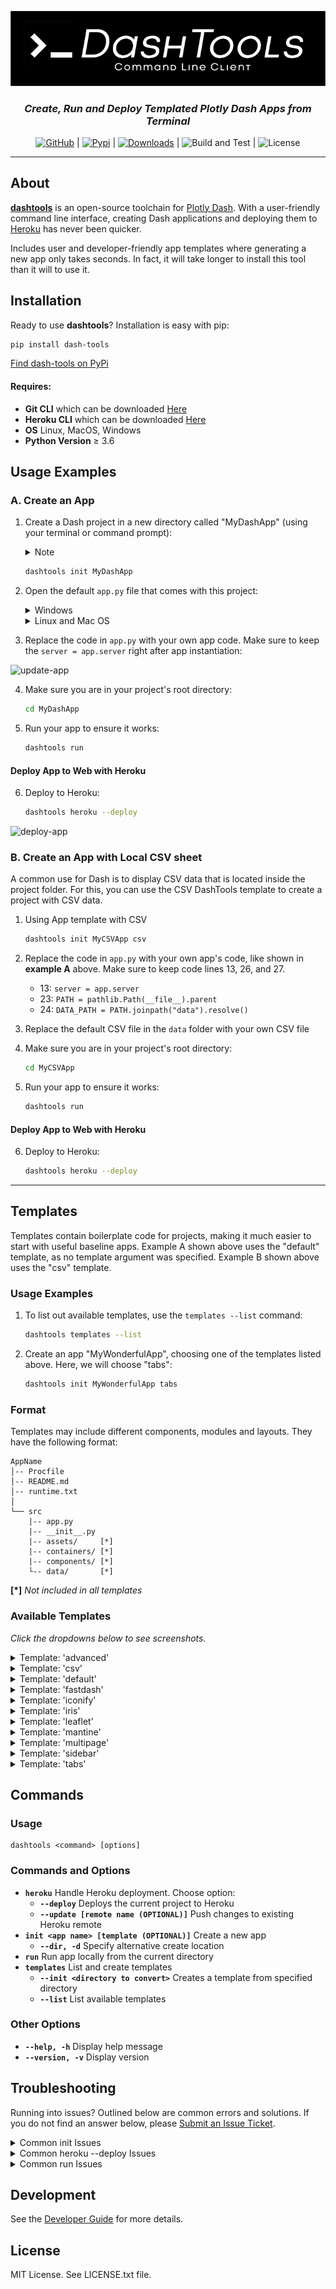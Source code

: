 <div align="center">

![](docs/readme/logo.png)

<h3>
<b><i>Create, Run and Deploy Templated Plotly Dash Apps from Terminal</i></b>
</h3>

[![GitHub](https://img.shields.io/github/stars/andrew-hossack/dash-tools?style=flat-square)](https://github.com/andrew-hossack/dash-tools) | [![Pypi](https://img.shields.io/pypi/v/dash-tools?style=flat-square)](https://pypi.org/project/dash-tools/) | [![Downloads](https://pepy.tech/badge/dash-tools)](https://pepy.tech/project/dash-tools) | ![Build and Test](https://img.shields.io/github/workflow/status/andrew-hossack/dash-tools/Build%20and%20Test%20on%20Push%20or%20PR?label=Build%20and%20Test) | ![License](https://img.shields.io/github/license/andrew-hossack/dash-tools)

<hr>

</div>

## **About**

[**dashtools**](https://github.com/andrew-hossack/dash-tools) is an open-source toolchain for [Plotly Dash](https://dash.plotly.com/introduction). With a user-friendly command line interface, creating Dash applications and deploying them to [Heroku](https://heroku.com/) has never been quicker.

Includes user and developer-friendly app templates where generating a new app only takes seconds. In fact, it will take longer to install this tool than it will to use it.

## **Installation**

Ready to use **dashtools**? Installation is easy with pip:

```bash
pip install dash-tools
```

[Find dash-tools on PyPi](https://pypi.org/project/dash-tools/)

#### Requires:

- **Git CLI** which can be downloaded [Here](https://git-scm.com/downloads)
- **Heroku CLI** which can be downloaded [Here](https://devcenter.heroku.com/articles/heroku-cli#install-the-heroku-cli)
- **OS** Linux, MacOS, Windows
- **Python Version** ≥ 3.6

## **Usage Examples**

### A. Create an App

1. Create a Dash project in a new directory called "MyDashApp" (using your terminal or command prompt):
   <details>
     <summary>Note</summary>
     "MyDashApp" can be changed to any name. However, for the purpose of this tutorial, we recommend keeping it as "MyDashApp".
   </details>

   ```bash
   dashtools init MyDashApp
   ```

2. Open the default `app.py` file that comes with this project:
   <details>
     <summary>Windows</summary>

   ```bash
    .\MyDashApp\src\app.py
   ```

   </details>
   <details>
     <summary>Linux and Mac OS</summary>

   ```bash
    ./MyDashApp/src/app.py
   ```

   </details>

3. Replace the code in `app.py` with your own app code. Make sure to keep the `server = app.server` right after app instantiation:

![update-app](https://user-images.githubusercontent.com/32049495/169304171-bf23b2d0-26b4-4767-b38f-cd6586ddf56e.gif)

4. Make sure you are in your project's root directory:

   ```bash
   cd MyDashApp
   ```

5. Run your app to ensure it works:

   ```bash
   dashtools run
   ```

#### Deploy App to Web with Heroku

6. Deploy to Heroku:

   ```bash
   dashtools heroku --deploy
   ```

![deploy-app](docs/readme/deploy-app.gif)

### B. Create an App with Local CSV sheet

A common use for Dash is to display CSV data that is located inside the project folder. For this, you can use the CSV DashTools template to create a project with CSV data.

1. Using App template with CSV

   ```bash
   dashtools init MyCSVApp csv
   ```

2. Replace the code in `app.py` with your own app's code, like shown in **example A** above. Make sure to keep code lines 13, 26, and 27.

   - 13: `server = app.server`
   - 23: `PATH = pathlib.Path(__file__).parent`
   - 24: `DATA_PATH = PATH.joinpath("data").resolve()`

3. Replace the default CSV file in the `data` folder with your own CSV file

4. Make sure you are in your project's root directory:

   ```bash
   cd MyCSVApp
   ```

5. Run your app to ensure it works:

   ```bash
   dashtools run
   ```

#### Deploy App to Web with Heroku

6. Deploy to Heroku:

   ```bash
   dashtools heroku --deploy
   ```

---

## **Templates**

Templates contain boilerplate code for projects, making it much easier to start with useful baseline apps. Example A shown above uses the "default" template, as no template argument was specified. Example B shown above uses the "csv" template.

### **Usage Examples**

1. To list out available templates, use the `templates --list` command:

   ```bash
   dashtools templates --list
   ```

2. Create an app "MyWonderfulApp", choosing one of the templates listed above. Here, we will choose "tabs":

   ```bash
   dashtools init MyWonderfulApp tabs
   ```

### **Format**

Templates may include different components, modules and layouts. They have the following format:

```
AppName
│-- Procfile
│-- README.md
│-- runtime.txt
│
└── src
    |-- app.py
    |-- __init__.py
    |-- assets/     [*]
    |-- containers/ [*]
    |-- components/ [*]
    └-- data/       [*]
```

**[*]** _Not included in all templates_

### **Available Templates**

_Click the dropdowns below to see screenshots._

<details><summary>Template: 'advanced'</summary>

_To use this template, type: `dashtools init MyFuturisticApp advanced`_

Advanced multi-page template. Includes examples of ClientsideCallbacks, multi-page routing, external stylesheets, header, footer, and 404 page.
![](docs/templates/advanced_theme.png)

</details>

<details><summary>Template: 'csv'</summary>

_To use this template, type: `dashtools init MyCSVLoaderApp csv`_

Example of CSV file loading. Includes the default CSV load example from Plotly.
![](docs/templates/csv_template.png)

</details>

<details><summary>Template: 'default'</summary>

_To use this template, type: `dashtools init MyAmazingApp default`_

Basic Dash template. See [Dash Docs](https://dash.plotly.com/layout)
![](docs/templates/default_theme.png)

</details>

<details><summary>Template: 'fastdash'</summary>

_To use this template, type: `dashtools init StellarDashApp fastdash`_

Fast Dash template. See [Fast Dash Docs](https://fastdash.app/)
![](docs/templates/fastdash_template.png)

</details>

<details><summary>Template: 'iconify'</summary>

_To use this template, type: `dashtools init DashingApp iconify`_

Dash Iconify - a Dash component library which brings over 100,000 vector icons. See [Dash Iconify](https://github.com/snehilvj/dash-iconify)
![](docs/templates/iconify.png)

</details>

<details><summary>Template: 'iris'</summary>

_To use this template, type: `dashtools init MyFantasticApp iris`_

Iris theme. See [Faculty.ai Example](https://dash-bootstrap-components.opensource.faculty.ai/examples/iris/)
![](docs/templates/iris_theme.png)

</details>

<details><summary>Template: 'leaflet'</summary>

_To use this template, type: `dashtools init BestMapApp leaflet`_

Dash leaflet plugin. See [Dash Leaflet](https://github.com/thedirtyfew/dash-leaflet)
![](docs/templates/leaflet.png)

</details>

<details><summary>Template: 'mantine'</summary>

_To use this template, type: `dashtools init MyGreatApp mantine`_

Basic mantine template. See [Dash Mantine](https://www.dash-mantine-components.com/)
![](docs/templates/mantine_theme.png)

</details>

<details><summary>Template: 'multipage'</summary>

_To use this template, type: `dashtools init MyPristineApp multipage`_

New multipage theme. See [Multipage Plugin](https://github.com/plotly/dash-labs/blob/main/docs/08-MultiPageDashApp.md)
![](docs/templates/multipage_new_theme.png)

</details>

<details><summary>Template: 'sidebar'</summary>

_To use this template, type: `dashtools init MySnazzyApp sidebar`_

Sidebar theme. See [Faculty.ai Example](https://dash-bootstrap-components.opensource.faculty.ai/examples/simple-sidebar/)
![](docs/templates/sidebar_theme.png)

</details>

<details><summary>Template: 'tabs'</summary>

_To use this template, type: `dashtools init MyBeautifulApp tabs`_

Tabs theme with dynamically generated content. See [Faculty.ai Example](https://dash-bootstrap-components.opensource.faculty.ai/examples/graphs-in-tabs/)
![](docs/templates/tabs_theme.png)

</details>

## **Commands**

### Usage

    dashtools <command> [options]

### Commands and Options

- **`heroku`** Handle Heroku deployment. Choose option:
  - **`--deploy`** Deploys the current project to Heroku
  - **`--update [remote name (OPTIONAL)]`** Push changes to existing Heroku remote
- **`init <app name> [template (OPTIONAL)]`** Create a new app
  - **`--dir, -d`** Specify alternative create location
- **`run`** Run app locally from the current directory
- **`templates`** List and create templates
  - **`--init <directory to convert>`** Creates a template from specified directory
  - **`--list`** List available templates

### Other Options

- **`--help, -h`** Display help message
- **`--version, -v`** Display version

## **Troubleshooting**

Running into issues? Outlined below are common errors and solutions. If you do not find an answer below, please [Submit an Issue Ticket](https://github.com/andrew-hossack/dash-tools/issues/new/choose).

<details><summary>Common init Issues</summary>

<details><summary>No write permission</summary>

_Problem:_ You receive a 'write permission' error while trying to init a new app

_Solution:_ Please check your write permissions for the current directory. Try the init command from a different directory.

</details>

</details>

<details><summary>Common heroku --deploy Issues</summary>

<details><summary>Error when creating requirements.txt file</summary>

_Problem:_ You encounter an error when generating a requirements.txt file

_Solution:_ Verify that you are running the `dashtools heroku --deploy` command from a valid plotly dash app directory. E.g. there is a `src/app.py` file.

</details>

<details><summary>Procfile is incorrect</summary>

_Problem:_ When deploying, you get an error "Procfile is incorrect"

_Solution:_ When deploying an app, the Procfile is checked for validity. Make sure that your Procfile points to the correct server entrypoint, e.g. `server = app.server`.

</details>

</details>

<details><summary>Common run Issues</summary>

<details><summary>No such file or directory</summary>

_Problem:_ You encounter an error: 'No such file or directory' when trying to `dashtools run` your app

_Solution:_ Verify that you are running the `dashtools run` command from within a valid project root directory. Your app must be named `app.py`, or have a valid Procfile pointing to the app file.

</details>

<details><summary>Invalid Procfile</summary>

_Problem:_ When you try to run, you get an error "Invalid Procfile"

_Solution:_ When you run an app, the Procfile is checked for validity. Make sure that your Procfile points to the correct server entrypoint, e.g. `server = app.server`.

</details>

</details>

## **Development**

See the [Developer Guide](CONTRIBUTING.md) for more details.

## **License**

MIT License. See LICENSE.txt file.
